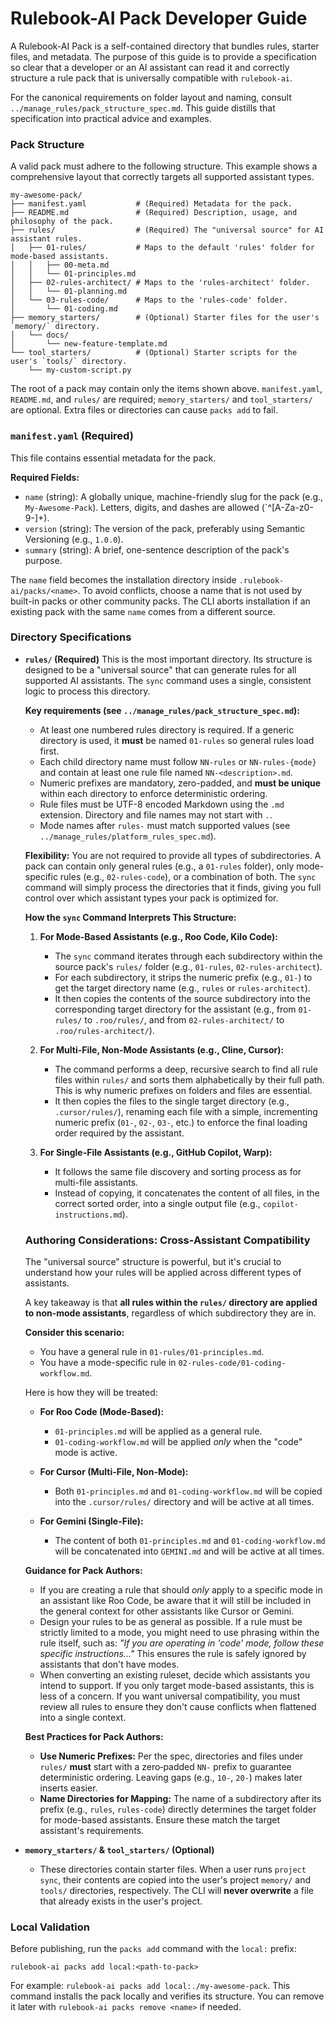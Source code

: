 # Rulebook-AI Pack Developer Guide

A Rulebook-AI Pack is a self-contained directory that bundles rules, starter files, and metadata. The purpose of this guide is to provide a specification so clear that a developer or an AI assistant can read it and correctly structure a rule pack that is universally compatible with `rulebook-ai`.

For the canonical requirements on folder layout and naming, consult `../manage_rules/pack_structure_spec.md`. This guide distills that specification into practical advice and examples.

### Pack Structure

A valid pack must adhere to the following structure. This example shows a comprehensive layout that correctly targets all supported assistant types.

```
my-awesome-pack/
├── manifest.yaml           # (Required) Metadata for the pack.
├── README.md               # (Required) Description, usage, and philosophy of the pack.
├── rules/                  # (Required) The "universal source" for AI assistant rules.
│   ├── 01-rules/           # Maps to the default 'rules' folder for mode-based assistants.
│   │   ├── 00-meta.md
│   │   └── 01-principles.md
│   ├── 02-rules-architect/ # Maps to the 'rules-architect' folder.
│   │   └── 01-planning.md
│   └── 03-rules-code/      # Maps to the 'rules-code' folder.
│       └── 01-coding.md
├── memory_starters/        # (Optional) Starter files for the user's `memory/` directory.
│   └── docs/
│       └── new-feature-template.md
└── tool_starters/          # (Optional) Starter scripts for the user's `tools/` directory.
    └── my-custom-script.py
```

The root of a pack may contain only the items shown above. `manifest.yaml`, `README.md`, and `rules/` are required; `memory_starters/` and `tool_starters/` are optional. Extra files or directories can cause `packs add` to fail.

### `manifest.yaml` (Required)

This file contains essential metadata for the pack.

**Required Fields:**
*   `name` (string): A globally unique, machine-friendly slug for the pack (e.g., `My-Awesome-Pack`). Letters, digits, and dashes are allowed (`^[A-Za-z0-9-]+).
*   `version` (string): The version of the pack, preferably using Semantic Versioning (e.g., `1.0.0`).
*   `summary` (string): A brief, one-sentence description of the pack's purpose.

The `name` field becomes the installation directory inside `.rulebook-ai/packs/<name>`. To avoid conflicts, choose a name that is not used by built-in packs or other community packs. The CLI aborts installation if an existing pack with the same `name` comes from a different source.

### Directory Specifications

*   **`rules/` (Required)**
    This is the most important directory. Its structure is designed to be a "universal source" that can generate rules for all supported AI assistants. The `sync` command uses a single, consistent logic to process this directory.

    **Key requirements (see `../manage_rules/pack_structure_spec.md`):**
    - At least one numbered rules directory is required. If a generic directory is used, it **must** be named `01-rules` so general rules load first.
    - Each child directory name must follow `NN-rules` or `NN-rules-{mode}` and contain at least one rule file named `NN-<description>.md`.
    - Numeric prefixes are mandatory, zero-padded, and **must be unique** within each directory to enforce deterministic ordering.
    - Rule files must be UTF-8 encoded Markdown using the `.md` extension. Directory and file names may not start with `.`.
    - Mode names after `rules-` must match supported values (see `../manage_rules/platform_rules_spec.md`).

    **Flexibility:** You are not required to provide all types of subdirectories. A pack can contain only general rules (e.g., a `01-rules` folder), only mode-specific rules (e.g., `02-rules-code`), or a combination of both. The `sync` command will simply process the directories that it finds, giving you full control over which assistant types your pack is optimized for.

    **How the `sync` Command Interprets This Structure:**

    1.  **For Mode-Based Assistants (e.g., Roo Code, Kilo Code):**
        *   The `sync` command iterates through each subdirectory within the source pack's `rules/` folder (e.g., `01-rules`, `02-rules-architect`).
        *   For each subdirectory, it strips the numeric prefix (e.g., `01-`) to get the target directory name (e.g., `rules` or `rules-architect`).
        *   It then copies the contents of the source subdirectory into the corresponding target directory for the assistant (e.g., from `01-rules/` to `.roo/rules/`, and from `02-rules-architect/` to `.roo/rules-architect/`).

    2.  **For Multi-File, Non-Mode Assistants (e.g., Cline, Cursor):**
        *   The command performs a deep, recursive search to find all rule files within `rules/` and sorts them alphabetically by their full path. This is why numeric prefixes on folders and files are essential.
        *   It then copies the files to the single target directory (e.g., `.cursor/rules/`), renaming each file with a simple, incrementing numeric prefix (`01-`, `02-`, `03-`, etc.) to enforce the final loading order required by the assistant.

    3.  **For Single-File Assistants (e.g., GitHub Copilot, Warp):**
        *   It follows the same file discovery and sorting process as for multi-file assistants.
        *   Instead of copying, it concatenates the content of all files, in the correct sorted order, into a single output file (e.g., `copilot-instructions.md`).

    ### Authoring Considerations: Cross-Assistant Compatibility
    The "universal source" structure is powerful, but it's crucial to understand how your rules will be applied across different types of assistants.

    A key takeaway is that **all rules within the `rules/` directory are applied to non-mode assistants**, regardless of which subdirectory they are in.

    **Consider this scenario:**
    *   You have a general rule in `01-rules/01-principles.md`.
    *   You have a mode-specific rule in `02-rules-code/01-coding-workflow.md`.

    Here is how they will be treated:

    *   **For Roo Code (Mode-Based):**
        *   `01-principles.md` will be applied as a general rule.
        *   `01-coding-workflow.md` will be applied *only* when the "code" mode is active.

    *   **For Cursor (Multi-File, Non-Mode):**
        *   Both `01-principles.md` and `01-coding-workflow.md` will be copied into the `.cursor/rules/` directory and will be active at all times.

    *   **For Gemini (Single-File):**
        *   The content of both `01-principles.md` and `01-coding-workflow.md` will be concatenated into `GEMINI.md` and will be active at all times.

    **Guidance for Pack Authors:**

    *   If you are creating a rule that should *only* apply to a specific mode in an assistant like Roo Code, be aware that it will still be included in the general context for other assistants like Cursor or Gemini.
    *   Design your rules to be as general as possible. If a rule must be strictly limited to a mode, you might need to use phrasing within the rule itself, such as: *"If you are operating in 'code' mode, follow these specific instructions..."* This ensures the rule is safely ignored by assistants that don't have modes.
    *   When converting an existing ruleset, decide which assistants you intend to support. If you only target mode-based assistants, this is less of a concern. If you want universal compatibility, you must review all rules to ensure they don't cause conflicts when flattened into a single context.

    **Best Practices for Pack Authors:**
    *   **Use Numeric Prefixes:** Per the spec, directories and files under `rules/` **must** start with a zero‑padded `NN-` prefix to guarantee deterministic ordering. Leaving gaps (e.g., `10-`, `20-`) makes later inserts easier.
    *   **Name Directories for Mapping:** The name of a subdirectory after its prefix (e.g., `rules`, `rules-code`) directly determines the target folder for mode-based assistants. Ensure these match the target assistant's requirements.

*   **`memory_starters/` & `tool_starters/` (Optional)**
    *   These directories contain starter files. When a user runs `project sync`, their contents are copied into the user's project `memory/` and `tools/` directories, respectively. The CLI will **never overwrite** a file that already exists in the user's project.

### Local Validation

Before publishing, run the `packs add` command with the `local:` prefix:

```
rulebook-ai packs add local:<path-to-pack>
```

For example: `rulebook-ai packs add local:./my-awesome-pack`. This command installs the pack locally and verifies its structure. You can remove it later with `rulebook-ai packs remove <name>` if needed.
